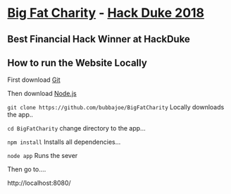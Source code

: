 # [Big Fat Charity](https://devpost.com/software/big-fat-charity) - [Hack Duke 2018](https://hacknc2018.devpost.com)

## Best Financial Hack Winner at HackDuke

## How to run the Website Locally

First download [Git](https://git-scm.com/downloads)

Then download [Node.js](https://nodejs.org/en/download/)

```git clone https://github.com/bubbajoe/BigFatCharity```
Locally downloads the app..

 ```cd BigFatCharity```
 change directory to the app...

```npm install```
Installs all dependencies...

```node app```
Runs the sever

Then go to....

http://localhost:8080/
